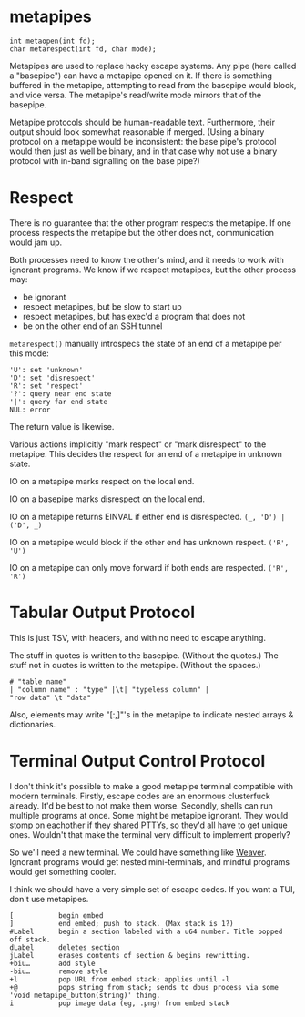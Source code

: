 # metapipes

    int metaopen(int fd);
    char metarespect(int fd, char mode);

Metapipes are used to replace hacky escape systems.
Any pipe (here called a "basepipe") can have a metapipe opened on it.
If there is something buffered in the metapipe, attempting to read from the basepipe would block, and vice versa.
The metapipe's read/write mode mirrors that of the basepipe.

Metapipe protocols should be human-readable text. Furthermore, their output should look somewhat reasonable if merged.
(Using a binary protocol on a metapipe would be inconsistent: the base pipe's protocol would then just as well be binary, and in that case why not use a binary protocol with in-band signalling on the base pipe?)

# Respect

There is no guarantee that the other program respects the metapipe.
If one process respects the metapipe but the other does not, communication would jam up.

Both processes need to know the other's mind, and it needs to work with ignorant programs.
We know if we respect metapipes, but the other process may:
 - be ignorant
 - respect metapipes, but be slow to start up
 - respect metapipes, but has exec'd a program that does not
 - be on the other end of an SSH tunnel

`metarespect()` manually introspecs the state of an end of a metapipe per this mode:

    'U': set 'unknown'
    'D': set 'disrespect'
    'R': set 'respect'
    '?': query near end state
    '|': query far end state
    NUL: error

The return value is likewise.

Various actions implicitly "mark respect" or "mark disrespect" to the metapipe.
This decides the respect for an end of a metapipe in unknown state.

IO on a metapipe marks respect on the local end.

IO on a basepipe marks disrespect on the local end.

IO on a metapipe returns EINVAL if either end is disrespected. `(_, 'D') | ('D', _)`

IO on a metapipe would block if the other end has unknown respect. `('R', 'U')`

IO on a metapipe can only move forward if both ends are respected. `('R', 'R')`

# Tabular Output Protocol
This is just TSV, with headers, and with no need to escape anything.

The stuff in quotes is written to the basepipe. (Without the quotes.)
The stuff not in quotes is written to the metapipe. (Without the spaces.)

    # "table name"
    | "column name" : "type" |\t| "typeless column" |
    "row data" \t "data"

Also, elements may write "[:,]"'s in the metapipe to indicate nested arrays & dictionaries.


# Terminal Output Control Protocol
I don't think it's possible to make a good metapipe terminal compatible with modern terminals.
Firstly, escape codes are an enormous clusterfuck already. It'd be best to not make them worse.
Secondly, shells can run multiple programs at once. Some might be metapipe ignorant.
They would stomp on eachother if they shared PTTYs, so they'd all have to get unique ones.
Wouldn't that make the terminal very difficult to implement properly?

So we'll need a new terminal. We could have something like [Weaver](https://github.com/tene/weaver).
Ignorant programs would get nested mini-terminals, and mindful programs would get something cooler.

I think we should have a very simple set of escape codes.
If you want a TUI, don't use metapipes.

    [           begin embed
    ]           end embed; push to stack. (Max stack is 1?)
    #Label      begin a section labeled with a u64 number. Title popped off stack.
    dLabel      deletes section
    jLabel      erases contents of section & begins rewritting.
    +biu…       add style
    -biu…       remove style
    +l          pop URL from embed stack; applies until -l
    +@          pops string from stack; sends to dbus process via some 'void metapipe_button(string)' thing.
    i           pop image data (eg, .png) from embed stack
